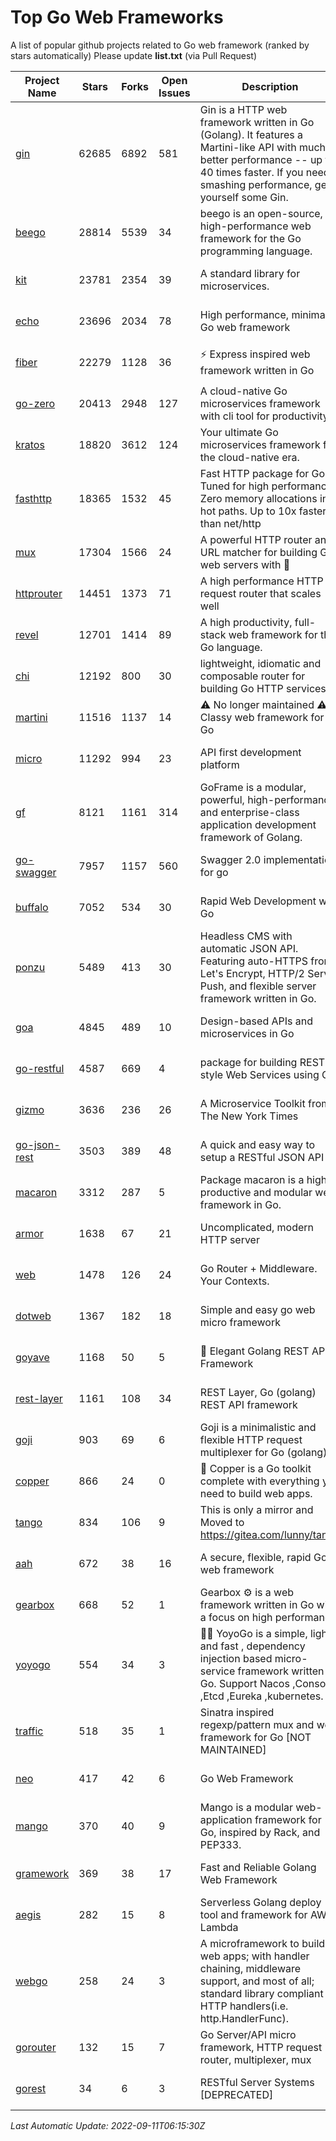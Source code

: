 # Top Go Web Frameworks
A list of popular github projects related to Go web framework (ranked by stars automatically)
Please update **list.txt** (via Pull Request)

| Project Name | Stars | Forks | Open Issues | Description | Last Commit |
| ------------ | ----- | ----- | ----------- | ----------- | ----------- |
| [gin](https://github.com/gin-gonic/gin) | 62685 | 6892 | 581 | Gin is a HTTP web framework written in Go (Golang). It features a Martini-like API with much better performance -- up to 40 times faster. If you need smashing performance, get yourself some Gin. | 2022-09-01 02:21:27 |
| [beego](https://github.com/beego/beego) | 28814 | 5539 | 34 | beego is an open-source, high-performance web framework for the Go programming language. | 2022-07-30 08:03:02 |
| [kit](https://github.com/go-kit/kit) | 23781 | 2354 | 39 | A standard library for microservices. | 2022-08-26 00:50:32 |
| [echo](https://github.com/labstack/echo) | 23696 | 2034 | 78 | High performance, minimalist Go web framework | 2022-09-04 20:04:47 |
| [fiber](https://github.com/gofiber/fiber) | 22279 | 1128 | 36 | ⚡️ Express inspired web framework written in Go | 2022-09-08 05:32:17 |
| [go-zero](https://github.com/zeromicro/go-zero) | 20413 | 2948 | 127 | A cloud-native Go microservices framework with cli tool for productivity. | 2022-09-10 07:18:52 |
| [kratos](https://github.com/go-kratos/kratos) | 18820 | 3612 | 124 | Your ultimate Go microservices framework for the cloud-native era. | 2022-09-07 03:44:23 |
| [fasthttp](https://github.com/valyala/fasthttp) | 18365 | 1532 | 45 | Fast HTTP package for Go. Tuned for high performance. Zero memory allocations in hot paths. Up to 10x faster than net/http | 2022-09-03 09:02:32 |
| [mux](https://github.com/gorilla/mux) | 17304 | 1566 | 24 | A powerful HTTP router and URL matcher for building Go web servers with 🦍 | 2022-08-17 20:49:02 |
| [httprouter](https://github.com/julienschmidt/httprouter) | 14451 | 1373 | 71 | A high performance HTTP request router that scales well | 2022-06-03 15:51:59 |
| [revel](https://github.com/revel/revel) | 12701 | 1414 | 89 | A high productivity, full-stack web framework for the Go language. | 2022-04-12 20:53:30 |
| [chi](https://github.com/go-chi/chi) | 12192 | 800 | 30 | lightweight, idiomatic and composable router for building Go HTTP services | 2022-08-12 14:46:59 |
| [martini](https://github.com/go-martini/martini) | 11516 | 1137 | 14 | ⚠️ No longer maintained ⚠️  Classy web framework for Go | 2017-01-21 21:58:54 |
| [micro](https://github.com/micro/micro) | 11292 | 994 | 23 | API first development platform | 2022-09-09 10:57:55 |
| [gf](https://github.com/gogf/gf) | 8121 | 1161 | 314 | GoFrame is a modular, powerful, high-performance and enterprise-class application development framework of Golang.  | 2022-09-08 09:32:21 |
| [go-swagger](https://github.com/go-swagger/go-swagger) | 7957 | 1157 | 560 | Swagger 2.0 implementation for go | 2022-09-09 22:15:16 |
| [buffalo](https://github.com/gobuffalo/buffalo) | 7052 | 534 | 30 | Rapid Web Development w/ Go | 2022-08-25 10:52:16 |
| [ponzu](https://github.com/ponzu-cms/ponzu) | 5489 | 413 | 30 | Headless CMS with automatic JSON API. Featuring auto-HTTPS from Let's Encrypt, HTTP/2 Server Push, and flexible server framework written in Go. | 2020-01-02 00:14:32 |
| [goa](https://github.com/goadesign/goa) | 4845 | 489 | 10 | Design-based APIs and microservices in Go | 2022-09-09 04:42:00 |
| [go-restful](https://github.com/emicklei/go-restful) | 4587 | 669 | 4 | package for building REST-style Web Services using Go | 2022-08-18 20:21:45 |
| [gizmo](https://github.com/nytimes/gizmo) | 3636 | 236 | 26 | A Microservice Toolkit from The New York Times | 2021-04-30 15:27:05 |
| [go-json-rest](https://github.com/ant0ine/go-json-rest) | 3503 | 389 | 48 | A quick and easy way to setup a RESTful JSON API | 2017-09-13 04:12:08 |
| [macaron](https://github.com/go-macaron/macaron) | 3312 | 287 | 5 | Package macaron is a high productive and modular web framework in Go. | 2022-06-06 01:40:09 |
| [armor](https://github.com/labstack/armor) | 1638 | 67 | 21 | Uncomplicated, modern HTTP server | 2019-08-03 18:10:09 |
| [web](https://github.com/gocraft/web) | 1478 | 126 | 24 | Go Router + Middleware. Your Contexts. | 2019-02-07 15:06:52 |
| [dotweb](https://github.com/devfeel/dotweb) | 1367 | 182 | 18 | Simple and easy go web micro framework | 2022-08-11 09:03:59 |
| [goyave](https://github.com/go-goyave/goyave) | 1168 | 50 | 5 | 🍐 Elegant Golang REST API Framework | 2022-08-11 12:14:05 |
| [rest-layer](https://github.com/rs/rest-layer) | 1161 | 108 | 34 | REST Layer, Go (golang) REST API framework | 2021-09-30 23:58:01 |
| [goji](https://github.com/goji/goji) | 903 | 69 | 6 | Goji is a minimalistic and flexible HTTP request multiplexer for Go (golang) | 2019-01-26 23:58:29 |
| [copper](https://github.com/gocopper/copper) | 866 | 24 | 0 | 🚀‏‏‎    ‎‏‏‎‏‏‎‎‎‎‎‎Copper is a Go toolkit complete with everything you need to build web apps. | 2022-07-28 13:15:08 |
| [tango](https://github.com/lunny/tango) | 834 | 106 | 9 | This is only a mirror and Moved to https://gitea.com/lunny/tango | 2019-05-17 03:31:10 |
| [aah](https://github.com/go-aah/aah) | 672 | 38 | 16 | A secure, flexible, rapid Go web framework | 2020-09-02 02:31:20 |
| [gearbox](https://github.com/gogearbox/gearbox) | 668 | 52 | 1 | Gearbox :gear: is a web framework written in Go with a focus on high performance | 2022-06-15 13:05:12 |
| [yoyogo](https://github.com/yoyofx/yoyogo) | 554 | 34 | 3 | 🦄🌈 YoyoGo is a simple, light and fast , dependency injection based micro-service framework written in Go. Support Nacos ,Consoul ,Etcd ,Eureka ,kubernetes. | 2022-08-02 08:03:13 |
| [traffic](https://github.com/gravityblast/traffic) | 518 | 35 | 1 | Sinatra inspired regexp/pattern mux and web framework for Go [NOT MAINTAINED] | 2015-11-26 21:31:07 |
| [neo](https://github.com/ivpusic/neo) | 417 | 42 | 6 | Go Web Framework | 2017-08-14 23:54:31 |
| [mango](https://github.com/paulbellamy/mango) | 370 | 40 | 9 | Mango is a modular web-application framework for Go, inspired by Rack, and PEP333. | 2017-10-17 08:18:43 |
| [gramework](https://github.com/gramework/gramework) | 369 | 38 | 17 | Fast and Reliable Golang Web Framework | 2021-10-14 20:24:56 |
| [aegis](https://github.com/tmaiaroto/aegis) | 282 | 15 | 8 | Serverless Golang deploy tool and framework for AWS Lambda | 2019-07-28 17:59:41 |
| [webgo](https://github.com/bnkamalesh/webgo) | 258 | 24 | 3 | A microframework to build web apps; with handler chaining, middleware support, and most of all; standard library compliant HTTP handlers(i.e. http.HandlerFunc). | 2022-06-19 08:53:25 |
| [gorouter](https://github.com/vardius/gorouter) | 132 | 15 | 7 | Go Server/API micro framework, HTTP request router, multiplexer, mux | 2022-01-16 02:21:58 |
| [gorest](https://github.com/tideland/gorest) | 34 | 6 | 3 | RESTful Server Systems [DEPRECATED] | 2017-11-10 13:00:37 |

*Last Automatic Update: 2022-09-11T06:15:30Z*